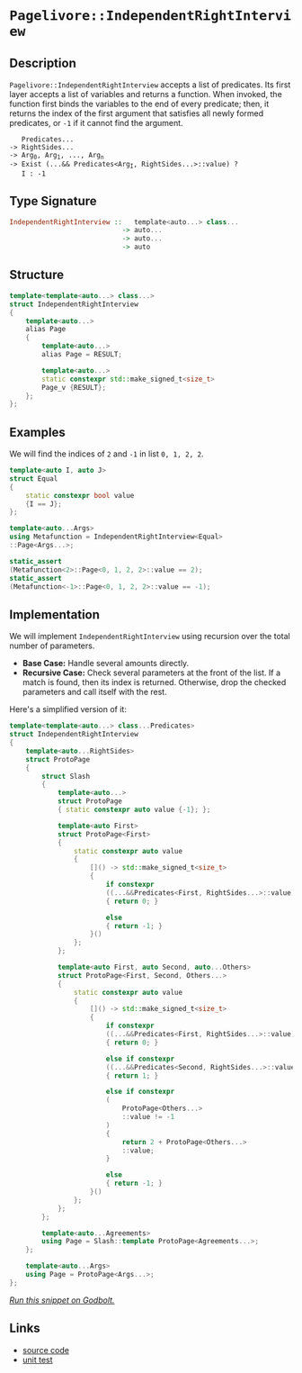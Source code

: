 <!-- Copyright 2024 Feng Mofan
SPDX-License-Identifier: Apache-2.0 -->

# `Pagelivore::IndependentRightInterview`

## Description

`Pagelivore::IndependentRightInterview` accepts a list of predicates.
Its first layer accepts a list of variables and returns a function.
When invoked, the function first binds the variables to the end of every predicate;
then, it returns the index of the first argument that satisfies all newly formed predicates, or `-1` if it cannot find the argument.

<pre><code>   Predicates...
-> RightSides...
-> Arg<sub>0</sub>, Arg<sub>1</sub>, ..., Arg<sub>n</sub>
-> Exist (...&& Predicates&lt;Arg<sub>I</sub>, RightSides...&gt;::value) ?
   I : -1</code></pre>

## Type Signature

```Haskell
IndependentRightInterview ::   template<auto...> class...
                            -> auto...
                            -> auto...
                            -> auto
```

## Structure

```C++
template<template<auto...> class...>
struct IndependentRightInterview
{
    template<auto...>
    alias Page
    {
        template<auto...>
        alias Page = RESULT;

        template<auto...>
        static constexpr std::make_signed_t<size_t>
        Page_v {RESULT};
    };  
};
```

## Examples

We will find the indices of `2` and `-1` in list `0, 1, 2, 2`.

```C++
template<auto I, auto J>
struct Equal
{
    static constexpr bool value
    {I == J};
};

template<auto...Args>
using Metafunction = IndependentRightInterview<Equal>
::Page<Args...>;

static_assert
(Metafunction<2>::Page<0, 1, 2, 2>::value == 2);
static_assert
(Metafunction<-1>::Page<0, 1, 2, 2>::value == -1);
```

## Implementation

We will implement `IndependentRightInterview` using recursion over the total number of parameters.

- **Base Case:** Handle several amounts directly.
- **Recursive Case:** Check several parameters at the front of the list.
If a match is found, then its index is returned.
Otherwise, drop the checked parameters and call itself with the rest.

Here's a simplified version of it:

```C++
template<template<auto...> class...Predicates>
struct IndependentRightInterview
{
    template<auto...RightSides>
    struct ProtoPage
    {
        struct Slash
        {
            template<auto...>
            struct ProtoPage
            { static constexpr auto value {-1}; };

            template<auto First>
            struct ProtoPage<First>
            {   
                static constexpr auto value 
                {
                    []() -> std::make_signed_t<size_t>
                    {
                        if constexpr 
                        ((...&&Predicates<First, RightSides...>::value))
                        { return 0; }

                        else
                        { return -1; }
                    }()
                };
            };

            template<auto First, auto Second, auto...Others>
            struct ProtoPage<First, Second, Others...>
            {   
                static constexpr auto value 
                {
                    []() -> std::make_signed_t<size_t>
                    {
                        if constexpr 
                        ((...&&Predicates<First, RightSides...>::value))
                        { return 0; }

                        else if constexpr 
                        ((...&&Predicates<Second, RightSides...>::value))
                        { return 1; }

                        else if constexpr
                        (
                            ProtoPage<Others...>
                            ::value != -1
                        )
                        { 
                            return 2 + ProtoPage<Others...>
                            ::value; 
                        }

                        else
                        { return -1; }
                    }()
                };
            };
        };

        template<auto...Agreements>
        using Page = Slash::template ProtoPage<Agreements...>;
    };

    template<auto...Args>
    using Page = ProtoPage<Args...>;
};
```

[*Run this snippet on Godbolt.*](https://godbolt.org/#z:OYLghAFBqd5QCxAYwPYBMCmBRdBLAF1QCcAaPECAMzwBtMA7AQwFtMQByARg9KtQYEAysib0QXACx8BBAKoBnTAAUAHpwAMvAFYTStJg1DIApACYAQuYukl9ZATwDKjdAGFUtAK4sGIAKxcpK4AMngMmAByPgBGmMQgAJwAzKQADqgKhE4MHt6%2BAUEZWY4CYRHRLHEJKbaY9qUMQgRMxAR5Pn6BdQ05za0E5VGx8UmpCi1tHQXdEwNDldVjAJS2qF7EyOwc5snhyN5YANQmyW4EAJ5pmAD6BMRMhAqn2CYaAIK7%2B4eYJ2fIE3QWCoLzenw%2BBEwLDSBkhp3OUJhTDhZyYXiIADosS8jgcmAoFFiMcpiJh8KJIc9kq8PhNiF4HEcAJIMLDXVmMAgAJTwwAQBBZkOIADc8JgAO5gkwAdisHyOCqOkOhsMw8LRmKxPL5wjwWCpNPeiqOdIZBCOJNQRGUTGAavliplcqNxsVpsZQgMCgQYNdjtlvr9ruVSJRbg1qCJoIdQbd9zNFuIVtQNrtgdjCqdJpajmQuIEE0wqjSxCOEaOwrEXl%2BToAtFwZQARU4WE7S5vJZ3pjMh1Xq9GoI4AMTwxAm0ZdGez9MZluttrVZxHY4IE6nmdljpj64Vc1z%2BYYheLpfLle8Ne3O6d3Z3xpM/is/kbEGWR1rOMBIBALCYAGtblkwAROgdzwlkABetyrtSN63huzpwVOeBUAeR4licl6IcaUBRmYABs5h4SSZJ4BSmBUm4y4TKQRzavyQh6uRUbUl%2BZ7VssyywVh8FHKSBAbAwRwaC2bbNh8XHcfUSgSVhWZ8QJb4Np2okyeuTYvqpfpNi2mkqZ2UqYX6vbIou4YDsOo7UWW5lCJgaCsjREZEgA8gQCDxAaunuuac4pgu8JUQQNG2fZ6A0a57ljsxhpXpumaGRme6kahkLHtZRAVlWF6Tre14JVeD73s%2Br7vtS2boF%2BP7/jcgHAaBZwQVBa7cfBuk7shKVFuhbXrjh2L4YRxHkiZFGBTRdG6vq0WsVlHE9VOcmYPxxCCcJynaeJ%2BWIVJvwdfZaGlvNGZ9RihGDaSw2UvCIUCGFtG8vRjGEtiLEgGxmBzVtcGLctglKa2G3gjlLUKjtRx7QWqUlkdsYQDD66%2BampkRR50Xw1OM3nkcYBgKcjaKejrqcV9uWboTsbyStRxmCcliJsmSPwijUUvTFIOxpj1YieT/piUD7PGjtPM8ZTgn1tz7aE%2BpxPA2pkv6ST2kK7LG4dl2CXGWGTlYu8wCklCnKeQlXhZEYFoLn8%2BOeviSAgJrvyI/5Zy6/rbCCM9p0wcrd7y%2BrOX2/2moYu8xDAEbOUm%2BEwDm3alv0/OabO6HHugsrSt%2BwA9AAVDnud5/nGdgtnudHAAKuRBAKEceeFx8xf5w3Oe10DXwMAcXjHPC9lbGklcTmCAeouZTKOeZABSE7eUc2AAI5eGIUoBtuSV5vtUOljEqCeJl57dk6TKW3jRwT77i9qwZ7yD2ZQch2HE6R2bACyS1MFQXht40ccsmyrichNgrxFFBKeEs9560AnF%2BRmScw5ozTrSHMpEbj4iUG0MEEBn4tDfh/HI8IzAvEgU7NwGgaJBGpjRPBr13qH2SPjMwnFlYryQQSeIq4PjoJflghwOCzji1elAohJDyHkPwW9LK1D8b1noRYDgqxaCcH8LwPwHAtCkFQJwNw1hrAmnWJsGsZhkg8FIAQTQMjVi/gCJIDEGhJBcGlMkDQ/gND4TwmYAAHK4/QnBJC8BYBIDQxClEqLURwXgCgQDEOMcomRpA4CwBgIgEA6wCBpHROQSgaBoR0HiJEVg2xVCuLwrWPCkgjjAGQHmKQGIzC8BIkQYgeo9D8EECIMQ7ApAyEEIoFQ6gomkF0EEcUDw0icB4LI%2BRiiTGqM4M5dEKTzSoBQvkwpxTSnlKOJUmmEAPCZPoIdfRXBli8EiVoVYEAkAZLSFksgFAIAXKuSAYAUgzB8DoEKMJEAYiTJiOEVoFwRm8G%2BcwYgFxnIxG0HZSJhiMluwIM5BgtA/m9KwDELwwBwy0FoGE7gvAsA/iMOIJFo4IV4GFORSZRY7Lom2IY8IkI5G9NoHgGIDxgUeCwJM%2B4eBfHYtIKS4gm8lCNihIYYAjKjAmNWFQAwYcABqYpxTOXZP8jpwhRDiHaU0%2BQSg1CTP6foEVKBNGWH0EysJkBVioF7jkLFtZAR41MJYawZggl8vqfqeAqw7DEucBAVw0w/BBFCOEYYVRRhFEyNkAQ/q9DFEjQwBYIwEhBC9VwgQ/QpieE6HoFNjR02DGDYsMNthJjtEzQUZNJaE2hqTZ6nRWwJBjI4Ao0ggTeDBKOEsopJSykVMsZs3AhASC0wMYcoxErVjuSYFgBIL5SDmMkMkDEKRpSSGsWYSQeF/H%2BDwokTxHBvGkF8QYjEeEuB4VcYkVxZ7/A2P8CkPCLbJnBNCeEsdUTTnxLOYk2ZqSbl3N2TktgnBWgsGFNKWsTBcQGDNlwRIGIuBWJqfgOpDSgiapaeq6Qmquk6t6boZ5gymDDOxY25trapkcBmck9ERwFllmIKB8DkG8QwbgwhjQRwtmoB2fEYddCjkSpiec7jlzdlpNuSJ%2B5IGwO1hY48xIXBiE0FoG8ygnzemAt%2BcqzTwLQXgocMq6FnI4UIsmci1F6LMXKtxSKglKj8Cki4aSrFKiKXICpcq2l9RJmMuZb8tl2wVGcu5YYvlArMBCrxaKqOgmpW2gUHKiUirGDKvQ2qtpWHZA4Z6So/D%2BrxUOqsMa3zZrZ2WsaDau1NDCtOpdfEN1ZLzU9G9X4X1rJo2BtZFWpY4aSg5A6%2BkCNjRutFpzX0EtA2xtpsrQWxN2aJtloDcW%2BYs3q0NrWBsetBy91kafZwejjGINQZFestjVjOMDrqcOg5An30TswFO0Ys76UHqPXB6x0o73SjsZIddxSgjkefbYV9xzomxISUkuZ4n/3ZNycBhjKyWAKGFHmYUsGMSqgmEhwdbrGmyAwxllV2XdUgFSIR4joydsTN6cEqjczaMoRA4j5HqP0eY/NFxnjezkjJFHaD05wmufQ8k7st6yA0hpBuGjxINx2dIIR1h15Hk1NfJ%2BcC7TauQVgohYZ7jMKTOIvs5gFFaKxBWZ5TZ/FgWcVEqc2S3pbmPM8q8/SlRvmWUXACxy%2BpIXeBhcyBF4V%2BKYvvr4NKhL8rktKMMWl1pEhMudO1TlnQpP8vGCNTYErHrVFWoLJwDOn4auWGdW211T1s9Tda36xbegg0VDm71uNA3Y3DdWz15rqamgLfyEtyveaRtJuWxmnv82Vv17W9thQda2mkep0E/bTOSlI5RxWNnI0OeXaHbsG7b6Tn3cezOxtr2QBmDgzz/wjibH%2BJ59Kc9j6aecBfRE8dc6QCSH8Eu/wrj8KJEkIkOxyQ0oXAqQ9KyQc%2Bbaj%2Bu%2Bpie61S9%2B8%2BISUBHEvKHkOQb%2BQAA%3D)

## Links

- [source code](../../../../conceptrodon/pagelivore/independent_right_interview.hpp)
- [unit test](../../../../tests/unit/metafunctions/pagelivore/independent_right_interview.test.hpp)
